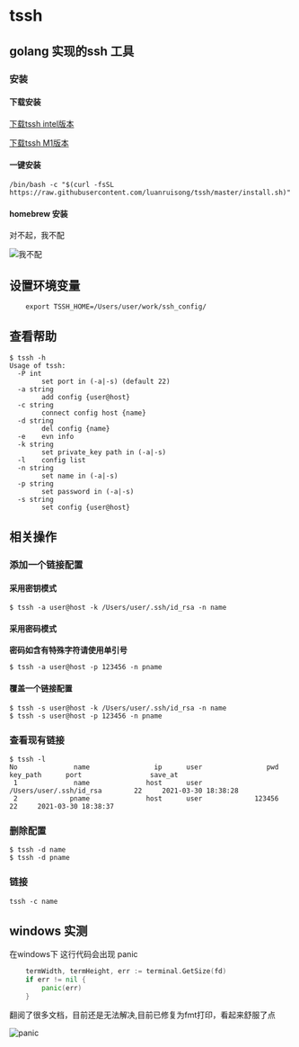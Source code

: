 # tssh

## golang 实现的ssh 工具

### 安装 

#### 下载安装 

[下载tssh intel版本](https://github.com/luanruisong/tssh/releases/download/v1.0.0/tssh-intel)

[下载tssh M1版本](https://github.com/luanruisong/tssh/releases/download/v1.0.0/tssh-appleSilicon)

#### 一键安装

```shell
/bin/bash -c "$(curl -fsSL https://raw.githubusercontent.com/luanruisong/tssh/master/install.sh)"
```

#### homebrew 安装

对不起，我不配

![我不配](https://blog-img.luanruisong.com/blog/img/20210330204817.png)

## 设置环境变量

```shell
    export TSSH_HOME=/Users/user/work/ssh_config/
```

## 查看帮助

```shell
$ tssh -h
Usage of tssh:
  -P int
    	set port in (-a|-s) (default 22)
  -a string
    	add config {user@host}
  -c string
    	connect config host {name}
  -d string
    	del config {name}
  -e	evn info
  -k string
    	set private_key path in (-a|-s)
  -l	config list
  -n string
    	set name in (-a|-s)
  -p string
    	set password in (-a|-s)
  -s string
    	set config {user@host}
```

## 相关操作

### 添加一个链接配置

#### 采用密钥模式

```shell
$ tssh -a user@host -k /Users/user/.ssh/id_rsa -n name
```

#### 采用密码模式

**密码如含有特殊字符请使用单引号**

```shell
$ tssh -a user@host -p 123456 -n pname
```

#### 覆盖一个链接配置

```shell
$ tssh -s user@host -k /Users/user/.ssh/id_rsa -n name
$ tssh -s user@host -p 123456 -n pname
```

### 查看现有链接

```shell
$ tssh -l
No              name                ip      user                pwd                    key_path      port                 save_at
 1              name              host      user                        /Users/user/.ssh/id_rsa        22     2021-03-30 18:38:28
 2             pname              host      user             123456                                    22     2021-03-30 18:38:37
```

### 删除配置

```shell
$ tssh -d name
$ tssh -d pname
```

### 链接

```shell
tssh -c name
```


## windows 实测

在windows下 这行代码会出现 panic

```go
    termWidth, termHeight, err := terminal.GetSize(fd)
    if err != nil {
        panic(err)
    }
```

翻阅了很多文档，目前还是无法解决,目前已修复为fmt打印，看起来舒服了点

![panic](https://blog-img.luanruisong.com/blog/img/20210330183152.png)